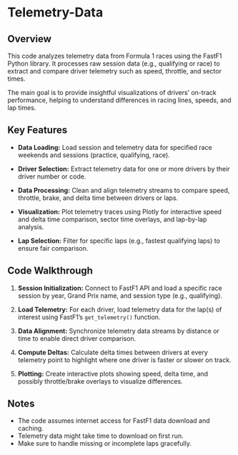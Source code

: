 # Telemetry-Data

## Overview

This code analyzes telemetry data from Formula 1 races using the FastF1 Python library. It processes raw session data (e.g., qualifying or race) to extract and compare driver telemetry such as speed, throttle, and sector times.

The main goal is to provide insightful visualizations of drivers’ on-track performance, helping to understand differences in racing lines, speeds, and lap times.

## Key Features

* **Data Loading:**
  Load session and telemetry data for specified race weekends and sessions (practice, qualifying, race).

* **Driver Selection:**
  Extract telemetry data for one or more drivers by their driver number or code.

* **Data Processing:**
  Clean and align telemetry streams to compare speed, throttle, brake, and delta time between drivers or laps.

* **Visualization:**
  Plot telemetry traces using Plotly for interactive speed and delta time comparison, sector time overlays, and lap-by-lap analysis.

* **Lap Selection:**
  Filter for specific laps (e.g., fastest qualifying laps) to ensure fair comparison.

## Code Walkthrough

1. **Session Initialization:**
   Connect to FastF1 API and load a specific race session by year, Grand Prix name, and session type (e.g., qualifying).

2. **Load Telemetry:**
   For each driver, load telemetry data for the lap(s) of interest using FastF1’s `get_telemetry()` function.

3. **Data Alignment:**
   Synchronize telemetry data streams by distance or time to enable direct driver comparison.

4. **Compute Deltas:**
   Calculate delta times between drivers at every telemetry point to highlight where one driver is faster or slower on track.

5. **Plotting:**
   Create interactive plots showing speed, delta time, and possibly throttle/brake overlays to visualize differences.



## Notes

* The code assumes internet access for FastF1 data download and caching.
* Telemetry data might take time to download on first run.
* Make sure to handle missing or incomplete laps gracefully.


